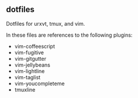 ## dotfiles

Dotfiles for urxvt, tmux, and vim.

In these files are references to the following plugins:

+ vim-coffeescript
+ vim-fugitive
+ vim-gitgutter
+ vim-jellybeans
+ vim-lightline
+ vim-taglist
+ vim-youcompleteme
+ tmuxline

